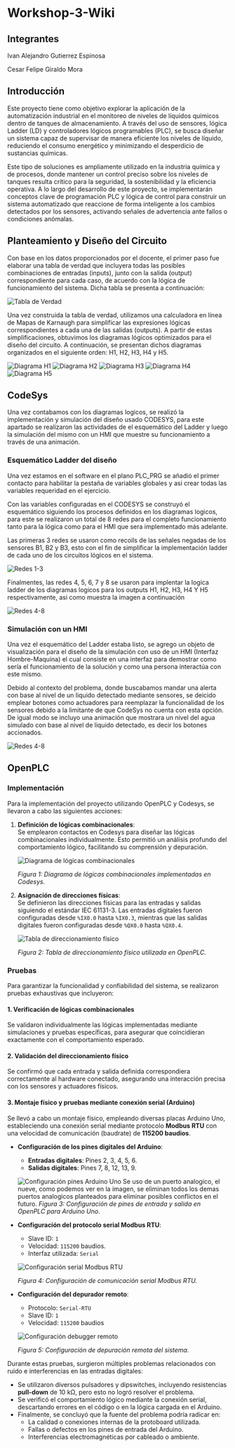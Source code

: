 # Workshop-3-Wiki

## Integrantes

Ivan Alejandro Gutierrez Espinosa

Cesar Felipe Giraldo Mora

## Introducción

Este proyecto tiene como objetivo explorar la aplicación de la automatización industrial en el monitoreo de niveles de líquidos químicos dentro de tanques de almacenamiento. A través del uso de sensores, lógica Ladder (LD) y controladores lógicos programables (PLC), se busca diseñar un sistema capaz de supervisar de manera eficiente los niveles de líquido, reduciendo el consumo energético y minimizando el desperdicio de sustancias químicas.

Este tipo de soluciones es ampliamente utilizado en la industria química y de procesos, donde mantener un control preciso sobre los niveles de tanques resulta crítico para la seguridad, la sostenibilidad y la eficiencia operativa. A lo largo del desarrollo de este proyecto, se implementarán conceptos clave de programación PLC y lógica de control para construir un sistema automatizado que reaccione de forma inteligente a los cambios detectados por los sensores, activando señales de advertencia ante fallos o condiciones anómalas.

## Planteamiento y Diseño del Circuito

Con base en los datos proporcionados por el docente, el primer paso fue elaborar una tabla de verdad que incluyera todas las posibles combinaciones de entradas (inputs), junto con la salida (output) correspondiente para cada caso, de acuerdo con la lógica de funcionamiento del sistema. Dicha tabla se presenta a continuación:

![Tabla de Verdad](Images/Tabla_de_Verdad.png)

Una vez construida la tabla de verdad, utilizamos una calculadora en línea de Mapas de Karnaugh para simplificar las expresiones lógicas correspondientes a cada una de las salidas (outputs). A partir de estas simplificaciones, obtuvimos los diagramas lógicos optimizados para el diseño del circuito. A continuación, se presentan dichos diagramas organizados en el siguiente orden: H1, H2, H3, H4 y H5.

![Diagrama H1](Images/Diagrama_H1.png)
![Diagrama H2](Images/Diagrama_H2.png)
![Diagrama H3](Images/Diagrama_H3.png)
![Diagrama H4](Images/Diagrama_H4.png)
![Diagrama H5](Images/Diagrama_H5.png)

## CodeSys
Una vez contabamos con los diagramas logicos, se realizó la implementación y simulación del diseño usado CODESYS, para este apartado se realizaron las actividades de el esquemático del Ladder y luego la simulación del mismo con un HMI que muestre su funcionamiento a través de una animación.

### Esquemático Ladder del diseño
Una vez estamos en el software en el plano PLC_PRG se añadió el primer contacto para habilitar la pestaña de variables globales y asi crear todas las variables requeridad en el ejercicio.

Con las variables configuradas en el CODESYS se construyó el esquemático siguiendo los procesos definidos en los diagramas logicos, para este se realizaron un total de 8 redes para el completo funcionamiento tanto para la lógica como para el HMI que sera implementado más adelante.

Las primeras 3 redes se usaron como recoils de las señales negadas de los sensores B1, B2 y B3, esto con el fin de simplificar la implementación ladder de cada uno de los circuitos lógicos en el sistema.

![Redes 1-3](Images/Redes_1-3.png)

Finalmentes, las redes 4, 5, 6, 7 y 8 se usaron para implentar la logica ladder de los diagramas logicos para los outputs H1, H2, H3, H4 Y H5 respectivamente, asi como muestra la imagen a continuación

![Redes 4-8](Images/Redes_4-8.png)

### Simulación con un HMI 

Una vez el esquemático del Ladder estaba listo, se agrego un objeto de visualización para el diseño de la simulación con uso de un HMI (Interfaz Hombre-Maquina) el cual consiste en una interfaz para demostrar como sería el funcionamiento de la solución y como una persona interactúa con este mismo. 

Debido al contexto del problema, donde buscabamos mandar una alerta con base al nivel de un liquido detectado mediante sensores, se deicido emplear botones como actuadores para reemplazar la funcionalidad de los sensores debido a la limitante de que CodeSys no cuenta con esta opción. De igual modo se incluyo una animación que mostrara un nivel del agua simulado con base al nivel de liquido detectado, es decir los botones accionados.

![Redes 4-8](HMI-)




## OpenPLC

### Implementación

Para la implementación del proyecto utilizando OpenPLC y Codesys, se llevaron a cabo las siguientes acciones:

1. **Definición de lógicas combinacionales**:  
   Se emplearon contactos en Codesys para diseñar las lógicas combinacionales individualmente. Esto permitió un análisis profundo del comportamiento lógico, facilitando su comprensión y depuración.

   ![Diagrama de lógicas combinacionales](Images/Diagrama.jpg)

   *Figura 1: Diagrama de lógicas combinacionales implementadas en Codesys.*

2. **Asignación de direcciones físicas**:  
   Se definieron las direcciones físicas para las entradas y salidas siguiendo el estándar IEC 61131-3. Las entradas digitales fueron configuradas desde `%IX0.0` hasta `%IX0.3`, mientras que las salidas digitales fueron configuradas desde `%QX0.0` hasta `%QX0.4`.  
   
   ![Tabla de direccionamiento físico](Images/Table.jpg)

   *Figura 2: Tabla de direccionamiento físico utilizada en OpenPLC.*

### Pruebas

Para garantizar la funcionalidad y confiabilidad del sistema, se realizaron pruebas exhaustivas que incluyeron:

#### 1. Verificación de lógicas combinacionales
Se validaron individualmente las lógicas implementadas mediante simulaciones y pruebas específicas, para asegurar que coincidieran exactamente con el comportamiento esperado.

#### 2. Validación del direccionamiento físico
Se confirmó que cada entrada y salida definida correspondiera correctamente al hardware conectado, asegurando una interacción precisa con los sensores y actuadores físicos.

#### 3. Montaje físico y pruebas mediante conexión serial (Arduino)
Se llevó a cabo un montaje físico, empleando diversas placas Arduino Uno, estableciendo una conexión serial mediante protocolo **Modbus RTU** con una velocidad de comunicación (baudrate) de **115200 baudios**.

- **Configuración de los pines digitales del Arduino**:
  - **Entradas digitales**: Pines 2, 3, 4, 5, 6.
  - **Salidas digitales**: Pines 7, 8, 12, 13, 9.

  ![Configuración pines Arduino Uno](Images/Ports.jpg)
Se uso de un puerto analogico, el nueve, como podemos ver en la imagen, se eliminan todos los demas puertos analogicos planteados para eliminar posibles conflictos en el futuro.
  *Figura 3: Configuración de pines de entrada y salida en OpenPLC para Arduino Uno.*

- **Configuración del protocolo serial Modbus RTU**:
  - Slave ID: `1`
  - Velocidad: `115200` baudios.
  - Interfaz utilizada: `Serial`

  ![Configuración serial Modbus RTU](Images/serial2.jpg)

  *Figura 4: Configuración de comunicación serial Modbus RTU.*

- **Configuración del depurador remoto**:
  - Protocolo: `Serial-RTU`
  - Slave ID: `1`
  - Velocidad: `115200` baudios

  ![Configuración debugger remoto](Images/Serial1.jpg)

  *Figura 5: Configuración de depuración remota del sistema.*

Durante estas pruebas, surgieron múltiples problemas relacionados con ruido e interferencias en las entradas digitales:

- Se utilizaron diversos pulsadores y dipswitches, incluyendo resistencias **pull-down** de 10 kΩ, pero esto no logró resolver el problema.
- Se verificó el comportamiento lógico mediante la conexión serial, descartando errores en el código o en la lógica cargada en el Arduino.
- Finalmente, se concluyó que la fuente del problema podría radicar en:
  - La calidad o conexiones internas de la protoboard utilizada.
  - Fallas o defectos en los pines de entrada del Arduino.
  - Interferencias electromagnéticas por cableado o ambiente.


